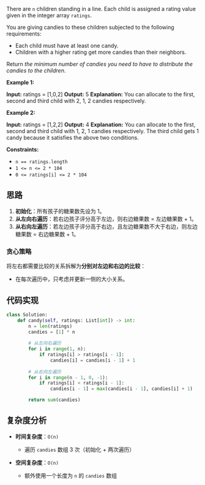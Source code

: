 There are `n` children standing in a line. Each child is assigned a rating value given in the integer array `ratings`.

You are giving candies to these children subjected to the following requirements:

- Each child must have at least one candy.
- Children with a higher rating get more candies than their neighbors.

Return _the minimum number of candies you need to have to distribute the candies to the children_.

**Example 1:**

**Input:** ratings = [1,0,2]
**Output:** 5
**Explanation:** You can allocate to the first, second and third child with 2, 1, 2 candies respectively.

**Example 2:**

**Input:** ratings = [1,2,2]
**Output:** 4
**Explanation:** You can allocate to the first, second and third child with 1, 2, 1 candies respectively.
The third child gets 1 candy because it satisfies the above two conditions.

**Constraints:**

- `n == ratings.length`
- `1 <= n <= 2 * 104`
- `0 <= ratings[i] <= 2 * 104`

## 思路
1. **初始化**：所有孩子的糖果数先设为 1。  
2. **从左向右遍历**：若右边孩子评分高于左边，则右边糖果数 = 左边糖果数 + 1。  
3. **从右向左遍历**：若左边孩子评分高于右边，且左边糖果数不大于右边，则左边糖果数 = 右边糖果数 + 1。  

### 贪心策略
将左右都需要比较的关系拆解为**分别对左边和右边的比较**：  
- 在每次遍历中，只考虑并更新一侧的大小关系。

## 代码实现
```python
class Solution:
    def candy(self, ratings: List[int]) -> int:
        n = len(ratings)
        candies = [1] * n
        
        # 从左向右遍历
        for i in range(1, n):
            if ratings[i] > ratings[i - 1]:
                candies[i] = candies[i - 1] + 1
        
        # 从右向左遍历
        for i in range(n - 1, 0, -1):
            if ratings[i] < ratings[i - 1]:
                candies[i - 1] = max(candies[i - 1], candies[i] + 1)

        return sum(candies)
````

## 复杂度分析

- **时间复杂度**：`O(n)`
    
    - 遍历 `candies` 数组 3 次（初始化 + 两次遍历）
        
- **空间复杂度**：`O(n)`
    
    - 额外使用一个长度为 `n` 的 `candies` 数组
        